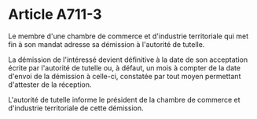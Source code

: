 # Article A711-3

<p>Le membre d'une      chambre de commerce et d'industrie territoriale qui met fin à son mandat adresse sa démission à l'autorité de tutelle.</p><p> La démission de l'intéressé devient définitive à la date de son acceptation écrite par l'autorité de tutelle ou, à défaut, un mois à compter de la date d'envoi de la démission à celle-ci, constatée par tout moyen permettant d'attester de la réception.</p><p>L'autorité de tutelle informe le président de la      chambre de commerce et d'industrie territoriale de cette démission.</p>